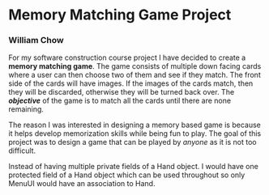 # Memory Matching Game Project
### William Chow

For my software construction course project I have decided to create a
**memory matching game**. The game consists of multiple
down facing cards where a user can then choose two of them
and see if they match. The front side of the cards will
have images. If the images of the cards match, then they will
be discarded, otherwise they will be turned back over.
The ***objective*** of the game is to match 
all the cards until there are none remaining.

The reason I was interested in designing a memory based game is
because it helps develop memorization skills while
being fun to play. The goal of this project was
to design a game that can be played by *anyone* as it is
not too difficult.

<!-- 

### User Stories

- As a user, I want to be able to choose any two cards
- As a user, I want to be able to select the mode 
  difficulty (number of cards)
- As a user, I want to be able to quit the game anytime
- As a user, I want to be able to save the state of the cards in the game
- As a user, I want to be able to load and resume the game where I left off

### Phase 4: Task 2

Tue Mar 29 20:45:00 PDT 2022
Card added to hand with value A

Tue Mar 29 20:45:00 PDT 2022
Card added to hand with value A

Tue Mar 29 20:45:00 PDT 2022
Card added to hand with value B

Tue Mar 29 20:45:00 PDT 2022
Card added to hand with value B

Tue Mar 29 20:45:00 PDT 2022
Card added to hand with value C

Tue Mar 29 20:45:00 PDT 2022
Card added to hand with value C

Tue Mar 29 20:45:00 PDT 2022
Card added to hand with value D

Tue Mar 29 20:45:00 PDT 2022
Card added to hand with value D

Tue Mar 29 20:45:00 PDT 2022
Card added to hand with value E

Tue Mar 29 20:45:00 PDT 2022
Card added to hand with value E

Tue Mar 29 20:45:00 PDT 2022
Card added to hand with value F

Tue Mar 29 20:45:00 PDT 2022
Card added to hand with value F

Tue Mar 29 20:45:01 PDT 2022
Card removed from hand with value C

Tue Mar 29 20:45:01 PDT 2022
Card removed from hand with value C

Tue Mar 29 20:45:01 PDT 2022
Card removed from hand with value E

Tue Mar 29 20:45:01 PDT 2022
Card removed from hand with value A

Tue Mar 29 20:45:01 PDT 2022
Card removed from hand with value B

Tue Mar 29 20:45:01 PDT 2022
Card removed from hand with value E

Tue Mar 29 20:45:01 PDT 2022
Card removed from hand with value D

Tue Mar 29 20:45:01 PDT 2022
Card removed from hand with value A

Tue Mar 29 20:45:01 PDT 2022
Card removed from hand with value D

Tue Mar 29 20:45:01 PDT 2022
Card removed from hand with value F

Tue Mar 29 20:45:01 PDT 2022
Card removed from hand with value F

Tue Mar 29 20:45:01 PDT 2022
Card removed from hand with value B

### Phase 4: Task 3
-->

Instead of having multiple private fields of a Hand object. I 
would have one protected field of a Hand object which can be used
throughout so only MenuUI would have an association to Hand.
